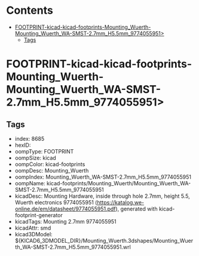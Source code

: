 



Contents
========

* [FOOTPRINT-kicad-kicad-footprints-Mounting_Wuerth-Mounting_Wuerth_WA-SMST-2.7mm_H5.5mm_9774055951>](#footprint-kicad-kicad-footprints-mounting_wuerth-mounting_wuerth_wa-smst-27mm_h55mm_9774055951)
	* [Tags](#tags)

# FOOTPRINT-kicad-kicad-footprints-Mounting_Wuerth-Mounting_Wuerth_WA-SMST-2.7mm_H5.5mm_9774055951>

## Tags

- index: 8685
- hexID: 
- oompType: FOOTPRINT
- oompSize: kicad
- oompColor: kicad-footprints
- oompDesc: Mounting_Wuerth
- oompIndex: Mounting_Wuerth_WA-SMST-2.7mm_H5.5mm_9774055951
- oompName: kicad-footprints/Mounting_Wuerth/Mounting_Wuerth_WA-SMST-2.7mm_H5.5mm_9774055951
- kicadDesc: Mounting Hardware, inside through hole 2.7mm, height 5.5, Wuerth electronics 9774055951 (https://katalog.we-online.de/em/datasheet/9774055951.pdf), generated with kicad-footprint-generator
- kicadTags: Mounting 2.7mm 9774055951
- kicadAttr: smd
- kicad3DModel: ${KICAD6_3DMODEL_DIR}/Mounting_Wuerth.3dshapes/Mounting_Wuerth_WA-SMST-2.7mm_H5.5mm_9774055951.wrl

